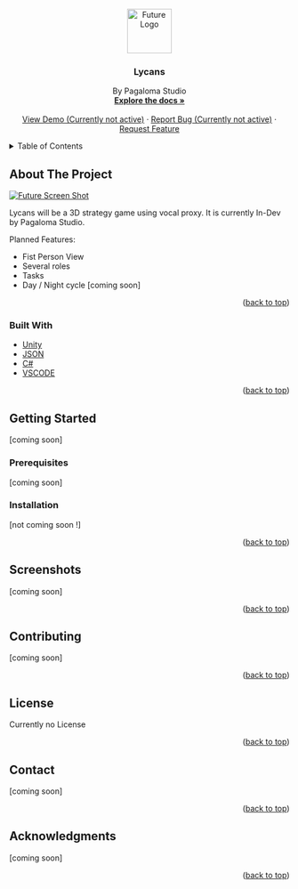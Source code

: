<div id="top"></div>


<!-- PROJECT LOGO -->
<br />
<div align="center">
  <a href="https://github.com/Lopinosaurus/PagalomaProject">
    <img src="images/logo.png" alt="Future Logo" width="80" height="80">
  </a>

  <h3 align="center">Lycans</h3>

  <p align="center">
    By Pagaloma Studio
    <br />
    <a href="https://github.com/Lopinosaurus/PagalomaProject"><strong>Explore the docs »</strong></a>
    <br />
    <br />
    <a href="https://github.com/Lopinosaurus/PagalomaProject">View Demo (Currently not active)</a>
    ·
    <a href="https://github.com/Lopinosaurus/PagalomaProject/issues">Report Bug (Currently not active)</a>
    ·
    <a href="https://github.com/Lopinosaurus/PagalomaProject/issues">Request Feature</a>
  </p>
</div>



<!-- TABLE OF CONTENTS -->
<details>
  <summary>Table of Contents</summary>
  <ol>
    <li>
      <a href="#about-the-project">About Our Game</a>
      <ul>
        <li><a href="#built-with">Built With</a></li>
      </ul>
    </li>
    <li>
      <a href="#getting-started">Getting Started</a>
      <ul>
        <li><a href="#prerequisites">Prerequisites</a></li>
        <li><a href="#installation">Installation</a></li>
      </ul>
    </li>
    <li><a href="#usage">Usage</a></li>
    <li><a href="#roadmap">Roadmap</a></li>
    <li><a href="#contributing">Contributing</a></li>
    <li><a href="#license">License</a></li>
    <li><a href="#contact">Contact</a></li>
    <li><a href="#acknowledgments">Acknowledgments</a></li>
  </ol>
</details>



<!-- ABOUT THE PROJECT -->
## About The Project

[![Future Screen Shot][product-screenshot]](https://example.com)

Lycans will be a 3D strategy game using vocal proxy. It is currently In-Dev by Pagaloma Studio.

Planned Features:

- Fist Person View
- Several roles
- Tasks
- Day / Night cycle
[coming soon]


<p align="right">(<a href="#top">back to top</a>)</p>



### Built With



* [Unity](https://unity.com/fr)
* [JSON](https://www.json.org/json-fr.html)
* [C#](https://docs.microsoft.com/fr-fr/dotnet/csharp/)
* [VSCODE](https://code.visualstudio.com/)

<p align="right">(<a href="#top">back to top</a>)</p>



<!-- GETTING STARTED -->
## Getting Started
[coming soon]

### Prerequisites

[coming soon]

### Installation

[not coming soon !]

<p align="right">(<a href="#top">back to top</a>)</p>



<!-- USAGE EXAMPLES -->
## Screenshots

[coming soon]

<p align="right">(<a href="#top">back to top</a>)</p>




<!-- CONTRIBUTING -->
## Contributing

[coming soon]

<p align="right">(<a href="#top">back to top</a>)</p>



<!-- LICENSE -->
## License

Currently no License

<p align="right">(<a href="#top">back to top</a>)</p>



<!-- CONTACT -->
## Contact

[coming soon]

<p align="right">(<a href="#top">back to top</a>)</p>



<!-- ACKNOWLEDGMENTS -->
## Acknowledgments

[coming soon]

<!--* [Choose an Open Source License](https://choosealicense.com)
* [GitHub Emoji Cheat Sheet](https://www.webpagefx.com/tools/emoji-cheat-sheet)
* [Malven's Flexbox Cheatsheet](https://flexbox.malven.co/)
* [Malven's Grid Cheatsheet](https://grid.malven.co/)
* [Img Shields](https://shields.io)
* [GitHub Pages](https://pages.github.com)
* [Font Awesome](https://fontawesome.com)
* [React Icons](https://react-icons.github.io/react-icons/search)-->

<p align="right">(<a href="#top">back to top</a>)</p>



<!-- MARKDOWN LINKS & IMAGES -->
<!-- https://www.markdownguide.org/basic-syntax/#reference-style-links -->
[contributors-shield]: https://img.shields.io/github/contributors/othneildrew/Best-README-Template.svg?style=for-the-badge
[contributors-url]: https://github.com/othneildrew/Best-README-Template/graphs/contributors
[forks-shield]: https://img.shields.io/github/forks/othneildrew/Best-README-Template.svg?style=for-the-badge
[forks-url]: https://github.com/othneildrew/Best-README-Template/network/members
[stars-shield]: https://img.shields.io/github/stars/othneildrew/Best-README-Template.svg?style=for-the-badge
[stars-url]: https://github.com/othneildrew/Best-README-Template/stargazers
[issues-shield]: https://img.shields.io/github/issues/othneildrew/Best-README-Template.svg?style=for-the-badge
[issues-url]: https://github.com/othneildrew/Best-README-Template/issues
[license-shield]: https://img.shields.io/github/license/othneildrew/Best-README-Template.svg?style=for-the-badge
[license-url]: https://github.com/othneildrew/Best-README-Template/blob/master/LICENSE.txt
[linkedin-shield]: https://img.shields.io/badge/-LinkedIn-black.svg?style=for-the-badge&logo=linkedin&colorB=555
[linkedin-url]: https://linkedin.com/in/othneildrew
[product-screenshot]: images/screenshot.png
